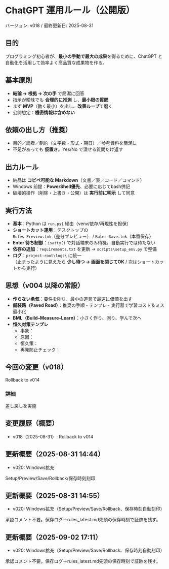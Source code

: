 <!-- 保存時刻: 2025-08-31 15:02:38 -->
# ChatGPT 運用ルール（公開版）
バージョン: v018 / 最終更新日: 2025-08-31

## 目的
プログラミング初心者が、**最小の手動で最大の成果**を得るために、ChatGPT と自動化を活用して効率よく高品質な成果物を作る。

## 基本原則
- **結論 → 根拠 → 次の手** で簡潔に回答
- 指示が曖昧でも **合理的に推測** し、**最小限の質問**
- まず **MVP**（動く最小）を出し、**改善ループ**で磨く
- 公開想定：**機密情報は含めない**

## 依頼の出し方（推奨）
- 目的／読者／制約（文字数・形式・期日）／参考資料を簡潔に
- 不足があっても **仮置き**。Yes/No で潰せる質問だけ返す

## 出力ルール
- 納品は **コピペ可能な Markdown**（文書／表／コード／コマンド）
- Windows 前提：**PowerShell優先**、必要に応じてbash併記
- 破壊的操作（削除・上書き・公開）は **実行前に明示** して同意

## 実行方法
- **基本**：Python は `run.ps1` 経由（venv/依存/再現性を担保）
- **ショートカット運用**：デスクトップの  
  `Rules-Preview.lnk`（差分プレビュー） / `Rules-Save.lnk`（本番保存）
- **Enter 待ち制御**：`isatty()` で対話端末のみ待機。自動実行では待たない
- **依存の追加**：`requirements.txt` を更新 → `scripts\setup_env.py` で整備
- **ログ**：`project-root\logs\` に統一  
  （止まったように見えたら **少し待つ → 画面を閉じてOK** / 次はショートカットから実行）

## 思想（v004 以降の常設）
- **作らない勇気**：要件を削り、最小の道具で最速に価値を出す
- **舗装路（Paved Road）**：推奨の手順・テンプレ・実行器で学習コスト＆ミス最小化
- **BML（Build–Measure–Learn）**：小さく作り、測り、学んで次へ
- **恒久対策テンプレ**
  - 事象：
  - 原因：
  - 恒久策：
  - 再発防止チェック：

## 今回の変更（v018）
Rollback to v014

### 詳細
差し戻しを実施

## 変更履歴（概要）
- v018（2025-08-31）: Rollback to v014

## 更新概要（2025-08-31 14:44）
- v020: Windows拡充

Setup/Preview/Save/Rollback/保存時刻刻印

## 更新概要（2025-08-31 14:55）
- v020: Windows拡充（Setup/Preview/Save/Rollback、保存時刻自動刻印）

承認コメント不要。保存ログ＋rules_latest.md先頭の保存時刻で証跡を残す。

## 更新概要（2025-09-02 17:11）
- v020: Windows拡充（Setup/Preview/Save/Rollback、保存時刻自動刻印）

承認コメント不要。保存ログ＋rules_latest.md先頭の保存時刻で証跡を残す。
